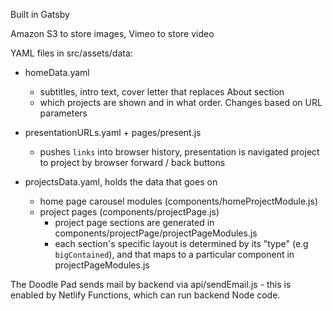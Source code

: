 Built in Gatsby

Amazon S3 to store images, Vimeo to store video

YAML files in src/assets/data:
- homeData.yaml 
  - subtitles, intro text, cover letter that replaces About section
  - which projects are shown and in what order. Changes based on URL parameters

- presentationURLs.yaml + pages/present.js
  - pushes `links` into browser history, presentation is navigated project to project by browser forward / back buttons

- projectsData.yaml, holds the data that goes on 
  - home page carousel modules (components/homeProjectModule.js)
  - project pages (components/projectPage.js)
    - project page sections are generated in components/projectPage/projectPageModules.js
    - each section's specific layout is determined by its "type" (e.g `bigContained`), and that maps to a particular component in projectPageModules.js

The Doodle Pad sends mail by backend via api/sendEmail.js - this is enabled by Netlify Functions, which can run backend Node code. 

